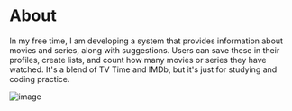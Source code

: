 # About
In my free time, I am developing a system that provides information about movies and series, along with suggestions. Users can save these in their profiles, create lists, and count how many movies or series they have watched. It's a blend of TV Time and IMDb, but it's just for studying and coding practice.

![image](https://github.com/user-attachments/assets/8b7abc45-341d-4ce2-85eb-ce1300a7cdff)
